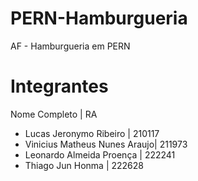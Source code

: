 # PERN-Hamburgueria
 AF - Hamburgueria em PERN

# Integrantes
  Nome Completo | RA
- Lucas Jeronymo Ribeiro | 210117
- Vinicius Matheus Nunes Araujo| 211973
- Leonardo Almeida Proença | 222241
- Thiago Jun Honma | 222628

